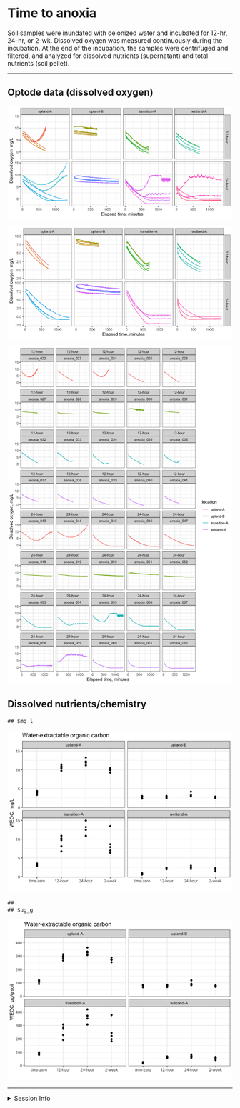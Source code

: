 Time to anoxia
================

Soil samples were inundated with deionized water and incubated for
12-hr, 24-hr, or 2-wk. Dissolved oxygen was measured continuously during
the incubation. At the end of the incubation, the samples were
centrifuged and filtered, and analyzed for dissolved nutrients
(supernatant) and total nutrients (soil pellet).

------------------------------------------------------------------------

## Optode data (dissolved oxygen)

![](anoxia_report_files/figure-gfm/optode_group_all-1.png)<!-- -->

![](anoxia_report_files/figure-gfm/optode_group_subset-1.png)<!-- -->

![](anoxia_report_files/figure-gfm/optode_indiv_all-1.png)<!-- -->

## Dissolved nutrients/chemistry

    ## $mg_l

![](anoxia_report_files/figure-gfm/weoc-1.png)<!-- -->

    ## 
    ## $ug_g

![](anoxia_report_files/figure-gfm/weoc-2.png)<!-- -->

------------------------------------------------------------------------

<details>
<summary>
Session Info
</summary>

Date run: 2022-08-21

    ## R version 4.2.1 (2022-06-23)
    ## Platform: x86_64-apple-darwin17.0 (64-bit)
    ## Running under: macOS Catalina 10.15.7
    ## 
    ## Matrix products: default
    ## BLAS:   /Library/Frameworks/R.framework/Versions/4.2/Resources/lib/libRblas.0.dylib
    ## LAPACK: /Library/Frameworks/R.framework/Versions/4.2/Resources/lib/libRlapack.dylib
    ## 
    ## locale:
    ## [1] en_US.UTF-8/en_US.UTF-8/en_US.UTF-8/C/en_US.UTF-8/en_US.UTF-8
    ## 
    ## attached base packages:
    ## [1] stats     graphics  grDevices utils     datasets  methods   base     
    ## 
    ## other attached packages:
    ##  [1] googlesheets4_1.0.0 forcats_0.5.1       stringr_1.4.0      
    ##  [4] dplyr_1.0.9         purrr_0.3.4         readr_2.1.2        
    ##  [7] tidyr_1.2.0         tibble_3.1.8        ggplot2_3.3.6      
    ## [10] tidyverse_1.3.2     tarchetypes_0.6.0   targets_0.12.1     
    ## 
    ## loaded via a namespace (and not attached):
    ##  [1] lubridate_1.8.0   ps_1.7.1          assertthat_0.2.1  digest_0.6.29    
    ##  [5] utf8_1.2.2        R6_2.5.1          cellranger_1.1.0  backports_1.4.1  
    ##  [9] reprex_2.0.1      evaluate_0.15     highr_0.9         httr_1.4.3       
    ## [13] pillar_1.8.0      rlang_1.0.4       curl_4.3.2        readxl_1.4.0     
    ## [17] rstudioapi_0.13   data.table_1.14.2 callr_3.7.1       rmarkdown_2.14   
    ## [21] labeling_0.4.2    googledrive_2.0.0 igraph_1.3.4      munsell_0.5.0    
    ## [25] broom_1.0.0       compiler_4.2.1    modelr_0.1.8      xfun_0.31        
    ## [29] pkgconfig_2.0.3   askpass_1.1       htmltools_0.5.3   openssl_2.0.2    
    ## [33] tidyselect_1.1.2  codetools_0.2-18  fansi_1.0.3       crayon_1.5.1     
    ## [37] tzdb_0.3.0        dbplyr_2.2.1      withr_2.5.0       rappdirs_0.3.3   
    ## [41] grid_4.2.1        jsonlite_1.8.0    gtable_0.3.0      lifecycle_1.0.1  
    ## [45] DBI_1.1.3         magrittr_2.0.3    scales_1.2.0      cli_3.3.0        
    ## [49] stringi_1.7.8     farver_2.1.1      fs_1.5.2          xml2_1.3.3       
    ## [53] ellipsis_0.3.2    generics_0.1.3    vctrs_0.4.1       tools_4.2.1      
    ## [57] glue_1.6.2        hms_1.1.1         fastmap_1.1.0     processx_3.7.0   
    ## [61] yaml_2.3.5        colorspace_2.0-3  gargle_1.2.0      base64url_1.4    
    ## [65] rvest_1.0.2       knitr_1.39        haven_2.5.0

</details>
